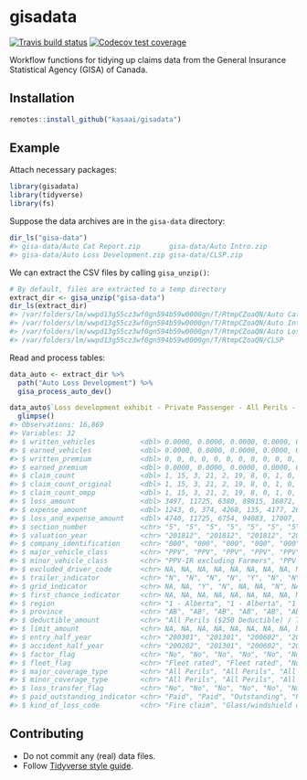 
<!-- README.md is generated from README.Rmd. Please edit that file -->

# gisadata

<!-- badges: start -->

[![Travis build
status](https://travis-ci.org/kasaai/gisadata.svg?branch=master)](https://travis-ci.org/kasaai/gisadata)
[![Codecov test
coverage](https://codecov.io/gh/kasaai/gisadata/branch/master/graph/badge.svg)](https://codecov.io/gh/kasaai/gisadata?branch=master)
<!-- badges: end -->

Workflow functions for tidying up claims data from the General Insurance
Statistical Agency (GISA) of Canada.

## Installation

``` r
remotes::install_github("kasaai/gisadata")
```

## Example

Attach necessary packages:

``` r
library(gisadata)
library(tidyverse)
library(fs)
```

Suppose the data archives are in the `gisa-data` directory:

``` r
dir_ls("gisa-data")
#> gisa-data/Auto Cat Report.zip       gisa-data/Auto Intro.zip            
#> gisa-data/Auto Loss Development.zip gisa-data/CLSP.zip
```

We can extract the CSV files by calling `gisa_unzip()`:

``` r
# By default, files are extracted to a temp directory
extract_dir <- gisa_unzip("gisa-data")
dir_ls(extract_dir)
#> /var/folders/lm/wwpd13g55cz3wf0gn594b59w0000gn/T/RtmpCZoaQN/Auto Cat Report
#> /var/folders/lm/wwpd13g55cz3wf0gn594b59w0000gn/T/RtmpCZoaQN/Auto Intro
#> /var/folders/lm/wwpd13g55cz3wf0gn594b59w0000gn/T/RtmpCZoaQN/Auto Loss Development
#> /var/folders/lm/wwpd13g55cz3wf0gn594b59w0000gn/T/RtmpCZoaQN/CLSP
```

Read and process tables:

``` r
data_auto <- extract_dir %>% 
  path("Auto Loss Development") %>% 
  gisa_process_auto_dev()

data_auto$`Loss development exhibit - Private Passenger - All Perils - AB` %>% 
  glimpse()
#> Observations: 16,869
#> Variables: 32
#> $ written_vehicles           <dbl> 0.0000, 0.0000, 0.0000, 0.0000, 0.0000, 0.…
#> $ earned_vehicles            <dbl> 0.0000, 0.0000, 0.0000, 0.0000, 0.0000, 0.…
#> $ written_premium            <dbl> 0, 0, 0, 0, 0, 0, 0, 0, 0, 0, 0, -7386, 0,…
#> $ earned_premium             <dbl> 0.0000, 0.0000, 0.0000, 0.0000, 0.0000, 0.…
#> $ claim_count                <dbl> 1, 15, 3, 21, 2, 19, 8, 0, 1, 0, 0, 0, 66,…
#> $ claim_count_original       <dbl> 1, 15, 3, 21, 2, 19, 8, 0, 1, 0, 0, 0, 66,…
#> $ claim_count_ompp           <dbl> 1, 15, 3, 21, 2, 19, 8, 0, 1, 0, 0, 0, 66,…
#> $ loss_amount                <dbl> 3497, 11725, 6380, 89815, 16872, 77393, 26…
#> $ expense_amount             <dbl> 1243, 0, 374, 4268, 135, 4177, 260, 0, 0, …
#> $ loss_and_expense_amount    <dbl> 4740, 11725, 6754, 94083, 17007, 81570, 26…
#> $ section_number             <chr> "5", "5", "5", "5", "5", "5", "5", "5", "5…
#> $ valuation_year             <chr> "201812", "201812", "201812", "201812", "2…
#> $ company_identification     <chr> "000", "000", "000", "000", "000", "000", …
#> $ major_vehicle_class        <chr> "PPV", "PPV", "PPV", "PPV", "PPV", "PPV", …
#> $ minor_vehicle_class        <chr> "PPV-IR excluding Farmers", "PPV-IR exclud…
#> $ excluded_driver_code       <chr> NA, NA, NA, NA, NA, NA, NA, NA, NA, NA, NA…
#> $ trailer_indicator          <chr> "N", "N", "N", "N", "Y", "N", "N", "Y", "N…
#> $ grid_indicator             <chr> NA, NA, "Y", "N", NA, NA, "N", NA, "N", NA…
#> $ first_chance_indicator     <chr> NA, NA, NA, NA, NA, NA, NA, NA, NA, NA, NA…
#> $ region                     <chr> "1 - Alberta", "1 - Alberta", "1 - Alberta…
#> $ province                   <chr> "AB", "AB", "AB", "AB", "AB", "AB", "AB", …
#> $ deductible_amount          <chr> "All Perils ($250 Deductible) / Tous Risqu…
#> $ limit_amount               <chr> NA, NA, NA, NA, NA, NA, NA, NA, NA, NA, NA…
#> $ entry_half_year            <chr> "200301", "201301", "200602", "201302", "2…
#> $ accident_half_year         <chr> "200202", "201301", "200602", "201302", "2…
#> $ factor_flag                <chr> "No", "No", "No", "No", "No", "No", "No", …
#> $ fleet_flag                 <chr> "Fleet rated", "Fleet rated", "No", "No", …
#> $ major_coverage_type        <chr> "All Perils", "All Perils", "All Perils", …
#> $ minor_coverage_type        <chr> "All Perils", "All Perils", "All Perils", …
#> $ loss_transfer_flag         <chr> "No", "No", "No", "No", "No", "No", "No", …
#> $ paid_outstanding_indicator <chr> "Paid", "Paid", "Outstanding", "Paid", "Pa…
#> $ kind_of_loss_code          <chr> "Fire claim", "Glass/windshield damage not…
```

## Contributing

  - Do not commit any (real) data files.
  - Follow [Tidyverse style guide](https://style.tidyverse.org/).

